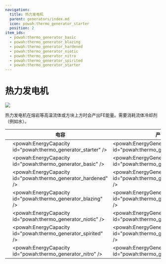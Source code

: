 ```yaml
---
navigation:
  title: 热力发电机
  parent: generators/index.md
  icon: powah:thermo_generator_starter
  position: 2
item_ids:
  - powah:thermo_generator_basic
  - powah:thermo_generator_blazing
  - powah:thermo_generator_hardened
  - powah:thermo_generator_niotic
  - powah:thermo_generator_nitro
  - powah:thermo_generator_spirited
  - powah:thermo_generator_starter
---
```


# 热力发电机

![](./thermo_generator.png)

热力发电机在熔岩等高温流体或方块上方时会产出FE能量。需要消耗流体冷却剂（例如水）。 

|                                                   | 电容                                                            | 产出                                                              | 最大输出                                                       |
| ------------------------------------------------- | ------------------------------------------------------------- | --------------------------------------------------------------- | ---------------------------------------------------------- |
| <ItemLink id="powah:thermo_generator_starter" />  | <powah:EnergyCapacity id="powah:thermo_generator_starter" />  | <powah:EnergyGeneration id="powah:thermo_generator_starter" />  | <powah:EnergyMaxIO id="powah:thermo_generator_starter" />  |
| <ItemLink id="powah:thermo_generator_basic" />    | <powah:EnergyCapacity id="powah:thermo_generator_basic" />    | <powah:EnergyGeneration id="powah:thermo_generator_basic" />    | <powah:EnergyMaxIO id="powah:thermo_generator_basic" />    |
| <ItemLink id="powah:thermo_generator_hardened" /> | <powah:EnergyCapacity id="powah:thermo_generator_hardened" /> | <powah:EnergyGeneration id="powah:thermo_generator_hardened" /> | <powah:EnergyMaxIO id="powah:thermo_generator_hardened" /> |
| <ItemLink id="powah:thermo_generator_blazing" />  | <powah:EnergyCapacity id="powah:thermo_generator_blazing" />  | <powah:EnergyGeneration id="powah:thermo_generator_blazing" />  | <powah:EnergyMaxIO id="powah:thermo_generator_blazing" />  |
| <ItemLink id="powah:thermo_generator_niotic" />   | <powah:EnergyCapacity id="powah:thermo_generator_niotic" />   | <powah:EnergyGeneration id="powah:thermo_generator_niotic" />   | <powah:EnergyMaxIO id="powah:thermo_generator_niotic" />   |
| <ItemLink id="powah:thermo_generator_spirited" /> | <powah:EnergyCapacity id="powah:thermo_generator_spirited" /> | <powah:EnergyGeneration id="powah:thermo_generator_spirited" /> | <powah:EnergyMaxIO id="powah:thermo_generator_spirited" /> |
| <ItemLink id="powah:thermo_generator_nitro" />    | <powah:EnergyCapacity id="powah:thermo_generator_nitro" />    | <powah:EnergyGeneration id="powah:thermo_generator_nitro" />    | <powah:EnergyMaxIO id="powah:thermo_generator_nitro" />    |

<Row>
<RecipesFor id="powah:thermo_generator_starter" />
<RecipesFor id="powah:thermo_generator_basic" />
<RecipesFor id="powah:thermo_generator_hardened" />
<RecipesFor id="powah:thermo_generator_blazing" />
<RecipesFor id="powah:thermo_generator_niotic" />
<RecipesFor id="powah:thermo_generator_spirited" />
<RecipesFor id="powah:thermo_generator_nitro" />
</Row>